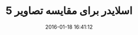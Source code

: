 ---
layout: post
title: "5 اسلایدر برای مقایسه تصاویر"
date: 2016-01-18 16:41:12
section: article
tags: js slider
link: "http://www.majidonline.com/article/5_%D8%A7%D8%B3%D9%84%D8%A7%DB%8C%D8%AF%D8%B1_%D8%A8%D8%B1%D8%A7%DB%8C_%D9%85%D9%82%D8%A7%DB%8C%D8%B3%D9%87_%D8%AA%D8%B5%D8%A7%D9%88%DB%8C%D8%B1_1.html"
user: "نوید کاشانی"
user_link: "http://navid.kashani.ir/"
---